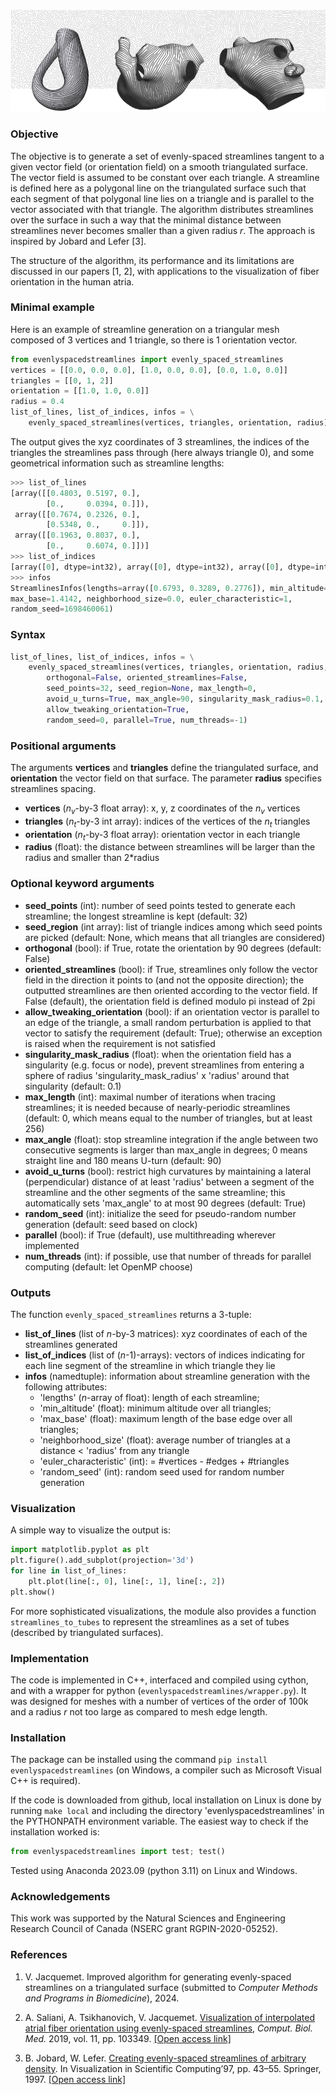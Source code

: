 
![Illustration of streamlines](https://github.com/jacquemv/evenlyspacedstreamlines/blob/main/illustration.png?raw=true)

### Objective

The objective is to generate a set of evenly-spaced streamlines tangent to a given vector field (or orientation field) on a smooth triangulated surface. The vector field is assumed to be constant over each triangle. A streamline is defined here as a polygonal line on the triangulated surface such that each segment of that polygonal line lies on a triangle and is parallel to the vector associated with that triangle. The algorithm distributes streamlines over the surface in such a way that the minimal distance between streamlines never becomes smaller than a given radius $r$. The approach is inspired by Jobard and Lefer [3].

The structure of the algorithm, its performance and its limitations are discussed in our papers [1, 2], with applications to the visualization of fiber orientation in the human atria.

### Minimal example

Here is an example of streamline generation on a triangular mesh composed of 3 vertices and 1 triangle, so there is 1 orientation vector.
```python
from evenlyspacedstreamlines import evenly_spaced_streamlines
vertices = [[0.0, 0.0, 0.0], [1.0, 0.0, 0.0], [0.0, 1.0, 0.0]]
triangles = [[0, 1, 2]]
orientation = [[1.0, 1.0, 0.0]]
radius = 0.4
list_of_lines, list_of_indices, infos = \
    evenly_spaced_streamlines(vertices, triangles, orientation, radius)
```
The output gives the xyz coordinates of 3 streamlines, the indices of the triangles the streamlines pass through (here always triangle 0), and some geometrical information such as streamline lengths:
```python
>>> list_of_lines
[array([[0.4803, 0.5197, 0.],
        [0.,     0.0394, 0.]]),
 array([[0.7674, 0.2326, 0.],
        [0.5348, 0.,     0.]]),
 array([[0.1963, 0.8037, 0.],
        [0.,     0.6074, 0.]])]
>>> list_of_indices
[array([0], dtype=int32), array([0], dtype=int32), array([0], dtype=int32)]
>>> infos
StreamlinesInfos(lengths=array([0.6793, 0.3289, 0.2776]), min_altitude=0.7071,
max_base=1.4142, neighborhood_size=0.0, euler_characteristic=1, 
random_seed=1698460061)
```


### Syntax

```python
list_of_lines, list_of_indices, infos = \
    evenly_spaced_streamlines(vertices, triangles, orientation, radius,
        orthogonal=False, oriented_streamlines=False,
        seed_points=32, seed_region=None, max_length=0,
        avoid_u_turns=True, max_angle=90, singularity_mask_radius=0.1,
        allow_tweaking_orientation=True,
        random_seed=0, parallel=True, num_threads=-1)
```

### Positional arguments

The arguments **vertices** and **triangles** define the triangulated surface, and **orientation** the vector field on that surface. The parameter **radius** specifies streamlines spacing.
- **vertices** ($n_v$-by-3 float array): x, y, z coordinates of the $n_v$ vertices
- **triangles** ($n_t$-by-3 int array): indices of the vertices of the $n_t$ triangles
- **orientation** ($n_t$-by-3 float array): orientation vector in each triangle
- **radius** (float): the distance between streamlines will be larger than the radius and smaller than 2*radius

### Optional keyword arguments

- **seed_points** (int): number of seed points tested to generate each streamline; the longest streamline is kept (default: 32)
- **seed_region** (int array): list of triangle indices among which seed points are picked (default: None, which means that all triangles are considered)
- **orthogonal** (bool): if True, rotate the orientation by 90 degrees (default: False)
- **oriented_streamlines** (bool): if True, streamlines only follow the vector field in the direction it points to (and not the opposite direction); the outputted streamlines are then oriented according to the vector field. If False (default), the orientation field is defined modulo pi instead of 2pi
- **allow_tweaking_orientation** (bool): if an orientation vector is parallel to an edge of the triangle, a small random perturbation is applied to that vector to satisfy the requirement (default: True); otherwise an exception is raised when the requirement is not satisfied
- **singularity_mask_radius** (float): when the orientation field has a singularity (e.g. focus or node), prevent streamlines from entering a sphere of radius 'singularity_mask_radius' x 'radius' around that singularity (default: 0.1)
- **max_length** (int): maximal number of iterations when tracing streamlines; it is needed because of nearly-periodic streamlines (default: 0, which means equal to the number of triangles, but at least 256)
- **max_angle** (float): stop streamline integration if the angle between two consecutive segments is larger than max_angle in degrees; 0 means straight line and 180 means U-turn (default: 90)
- **avoid_u_turns** (bool): restrict high curvatures by maintaining a lateral (perpendicular) distance of at least 'radius' between a segment of the streamline and the other segments of the same streamline; this automatically sets 'max_angle' to at most 90 degrees (default: True)
- **random_seed** (int): initialize the seed for pseudo-random number generation (default: seed based on clock)
- **parallel** (bool): if True (default), use multithreading wherever implemented
- **num_threads** (int): if possible, use that number of threads for parallel computing (default: let OpenMP choose)

### Outputs

The function ``evenly_spaced_streamlines`` returns a 3-tuple:
- **list_of_lines** (list of $n$-by-3 matrices): xyz coordinates of each of the streamlines generated
- **list_of_indices** (list of ($n$-1)-arrays): vectors of indices indicating for each line segment of the streamline in which triangle they lie
- **infos** (namedtuple): information about streamline generation with the following attributes:
    - 'lengths' ($n$-array of float): length of each streamline;
    - 'min_altitude' (float): minimum altitude over all triangles;
    - 'max_base' (float): maximum length of the base edge over all triangles;
    - 'neighborhood_size' (float): average number of triangles at a distance < 'radius' from any triangle
    - 'euler_characteristic' (int): = #vertices - #edges + #triangles
    - 'random_seed' (int): random seed used for random number generation

### Visualization

A simple way to visualize the output is:
```python
import matplotlib.pyplot as plt
plt.figure().add_subplot(projection='3d')
for line in list_of_lines:
    plt.plot(line[:, 0], line[:, 1], line[:, 2])
plt.show()
```
For more sophisticated visualizations, the module also provides a function ``streamlines_to_tubes`` to represent the streamlines as a set of tubes (described by triangulated surfaces).

### Implementation

The code is implemented in C++, interfaced and compiled using cython, and with a wrapper for python (``evenlyspacedstreamlines/wrapper.py``). It was designed for meshes with a number of vertices of the order of 100k and a radius $r$ not too large as compared to mesh edge length.

### Installation

The package can be installed using the command ``pip install evenlyspacedstreamlines`` (on Windows, a compiler such as Microsoft Visual C++ is required).

If the code is downloaded from github, local installation on Linux is done by running ``make local`` and including the directory 'evenlyspacedstreamlines' in the PYTHONPATH environment variable. The easiest way to check if the installation worked is:
```python
from evenlyspacedstreamlines import test; test()
```
Tested using Anaconda 2023.09 (python 3.11) on Linux and Windows.

### Acknowledgements

This work was supported by the Natural Sciences and Engineering Research
Council of Canada (NSERC grant RGPIN-2020-05252).

### References

1. V. Jacquemet. Improved algorithm for generating evenly-spaced streamlines on a triangulated surface (submitted to *Computer Methods and Programs in Biomedicine*), 2024.

2. A. Saliani, A. Tsikhanovich, V. Jacquemet. [Visualization of interpolated atrial fiber orientation using evenly-spaced streamlines](https://doi.org/10.1016/j.compbiomed.2019.103349), *Comput. Biol. Med.* 2019, vol. 11, pp. 103349. [[Open access link]](https://hdl.handle.net/1866/32892)

3. B. Jobard, W. Lefer. [Creating evenly-spaced streamlines of arbitrary density](https://link.springer.com/chapter/10.1007/978-3-7091-6876-9_5). In Visualization in Scientific Computing’97, pp. 43–55. Springer, 1997. [[Open access link]](https://www.researchgate.net/publication/2825680_Creating_Evenly-Spaced_Streamlines_of_Arbitrary_Density)